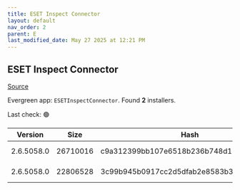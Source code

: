 ```yaml
---
title: ESET Inspect Connector
layout: default
nav_order: 2
parent: E
last_modified_date: May 27 2025 at 12:21 PM
---
```


## ESET Inspect Connector

[Source](https://www.eset.com/int/business/download/inspect/)

Evergreen app: `ESETInspectConnector`. Found **2** installers.

Last check: 🟢

| Version    | Size     | Hash                                     | Language | Architecture | Type | URI                                                                                                                                                                                                        |
| ---------- | -------- | ---------------------------------------- | -------- | ------------ | ---- | ---------------------------------------------------------------------------------------------------------------------------------------------------------------------------------------------------------- |
| 2.6.5058.0 | 26710016 | c9a312399bb107e6518b236b748d1371feb8a2d8 | en_US    | x64          | msi  | [https://repository.eset.com/v1/com/eset/apps/business/eei/agent/v2/2.6.5058.0/ei_connector_nt64.msi](https://repository.eset.com/v1/com/eset/apps/business/eei/agent/v2/2.6.5058.0/ei_connector_nt64.msi) |
| 2.6.5058.0 | 22806528 | 3c99b945b0917cc2d5dfab2e8583b38dad1ee88b | en_US    | x86          | msi  | [https://repository.eset.com/v1/com/eset/apps/business/eei/agent/v2/2.6.5058.0/ei_connector_nt32.msi](https://repository.eset.com/v1/com/eset/apps/business/eei/agent/v2/2.6.5058.0/ei_connector_nt32.msi) |
